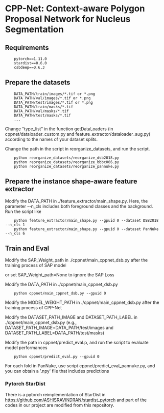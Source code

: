 ﻿# CPP-Net: Context-aware Polygon Proposal Network for Nucleus Segmentation

## Requirements
```
    pytorch==1.11.0
    stardist==0.6.0
    csbdeep==0.6.3
```


## Prepare the datasets
```
    DATA_PATH/train/images/*.tif or *.png
    DATA_PATH/val/images/*.tif or *.png
    DATA_PATH/test/images/*.tif or *.png
    DATA_PATH/train/masks/*.tif
    DATA_PATH/val/masks/*.tif
    DATA_PATH/test/masks/*.tif
    ...
```

Change "type_list" in the function getDataLoaders (in cppnet/dataloader_custom.py and feature_extractor/dataloader_aug.py) according to the names of your dataset splits.

Change the path in the script in reorganize_datasets, and run the script.
```
    python reorganize_datasets/reorganize_dsb2018.py
    python reorganize_datasets/reorganize_bbbc006.py
    python reorganize_datasets/reorganize_pannuke.py
```

## Prepare the instance shape-aware feature extractor

Modify the DATA_PATH in ./feature_extractor/main_shape.py. Here, the parameter --n_cls includes both foreground classes and the background.
Run the script like
```
    python feature_extractor/main_shape.py --gpuid 0 --dataset DSB2018 --n_cls 1
    python feature_extractor/main_shape.py --gpuid 0 --dataset PanNuke --n_cls 6
```

## Train and Eval


Modify the SAP_Weight_path in ./cppnet/main_cppnet_dsb.py after the training process of SAP model

or set SAP_Weight_path=None to ignore the SAP Loss

Modify the DATA_PATH in ./cppnet/main_cppnet_dsb.py

```
    python cppnet/main_cppnet_dsb.py --gpuid 0
```

Modify the MODEL_WEIGHT_PATH in ./cppnet/main_cppnet_dsb.py after the training process of CPP-Net

Modify the DATASET_PATH_IMAGE and DATASET_PATH_LABEL in ./cppnet/main_cppnet_dsb.py
(e.g., DATASET_PATH_IMAGE=DATA_PATH/test/images and DATASET_PATH_LABEL=DATA_PATH/test/masks)

Modify the path in cppnet/predict_eval.p, and run the script to evaluate model performances

```
    python cppnet/predict_eval.py --gpuid 0
```

For each fold in PanNuke, use script cppnet/predict_eval_pannuke.py, and you can obtain a '.npy' file that includes predictions


### Pytorch StarDist
There is a pytorch reimplementation of StarDist in https://github.com/ASHISRAVINDRAN/stardist_pytorch and part of the codes in our project are modified from this repository.
